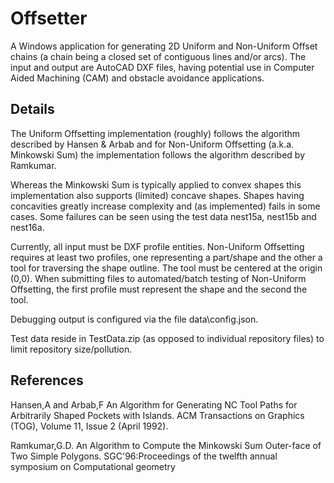 <h1>Offsetter</h1>

A Windows application for generating 2D Uniform and Non-Uniform Offset chains (a chain being a closed set of contiguous lines and/or arcs). The input and output are AutoCAD DXF files, having potential use in Computer Aided Machining (CAM) and obstacle avoidance applications.

<h2>Details</h2>

The Uniform Offsetting implementation (roughly) follows the algorithm described by Hansen & Arbab and for Non-Uniform Offsetting (a.k.a. Minkowski Sum) the implementation follows the algorithm described by Ramkumar.

Whereas the Minkowski Sum is typically applied to convex shapes this implementation also supports (limited) concave shapes. Shapes having concavities greatly increase complexity and (as implemented) fails in some cases. Some failures can be seen using the test data nest15a, nest15b and nest16a.

Currently, all input must be DXF profile entities. Non-Uniform Offsetting requires at least two profiles, one representing a part/shape and the other a tool for traversing the shape outline. The tool must be centered at the origin (0,0). When submitting files to automated/batch testing of Non-Uniform Offsetting, the first profile must represent the shape and the second the tool.

Debugging output is configured via the file data\config.json.

Test data reside in TestData.zip (as opposed to individual repository files) to limit repository size/pollution.

<h2>References</h2>

Hansen,A and Arbab,F An Algorithm for Generating NC Tool Paths for Arbitrarily Shaped Pockets with Islands. ACM Transactions on Graphics (TOG), Volume 11, Issue 2
(April 1992).

Ramkumar,G.D. An Algorithm to Compute the Minkowski Sum Outer-face of Two Simple Polygons. SGC'96:Proceedings of the twelfth annual symposium on Computational geometry
